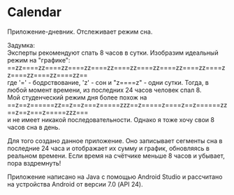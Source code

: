 # Calendar
Приложение-дневник. Отслеживает режим сна.

Задумка:  
Эксперты рекомендуют спать 8 часов в сутки. Изобразим идеальный режим на "графике":  
==zz====zz====zz====zz====zz====zz====zz====zz====zz====zz====zz====zz====zz==  
где '=' - бодрствование, 'z' - сон и "z====z" - одни сутки. Тогда, в любой момент времени, из последних 24 часов человек спал 8.  
Мой студенческий режим дня более похож на  
==z==z======zz==z==z===z=====zzz==z=====z====z==z======zz==z==z===z=====zzz===  
и не имеет никакой последовательности. Однако я тоже хочу свои 8 часов сна в день.

Для того создано данное приложение. Оно записывает сегменты сна в последние 24 часа и отображает их сумму и график, обновляясь в реальном времени. Если время на счётчике меньше 8 часов и убывает, пора вздремнуть!

Приложение написано на Java с помощью Android Studio и рассчитано на устройства Android от версии 7.0 (API 24).
